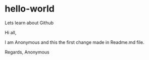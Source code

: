 # hello-world
Lets learn about Github

Hi all, 

I am Anonymous and this the first change made in Readme.md file.

Regards,
Anonymous

